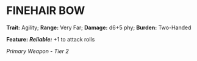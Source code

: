 ﻿# FINEHAIR BOW

**Trait:** Agility; **Range:** Very Far; **Damage:** d6+5 phy; **Burden:** Two-Handed

**Feature:** ***Reliable:*** +1 to attack rolls

*Primary Weapon - Tier 2*
